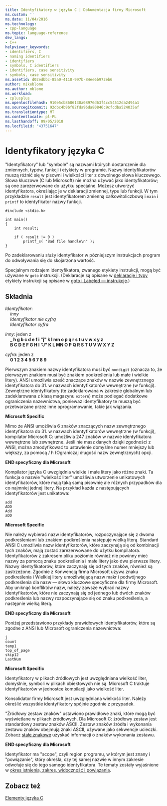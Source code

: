 ```yaml
---
title: Identyfikatory w języku C | Dokumentacja firmy Microsoft
ms.custom: ''
ms.date: 11/04/2016
ms.technology:
- cpp-language
ms.topic: language-reference
dev_langs:
- C++
helpviewer_keywords:
- identifiers, C
- naming identifiers
- identifiers
- symbols, C identifiers
- identifiers, case sensitivity
- symbols, case sensitivity
ms.assetid: d02edbbc-85a0-4118-997b-84ee6b972eb6
author: mikeblome
ms.author: mblome
ms.workload:
- cplusplus
ms.openlocfilehash: 910e5cb8686130a08976d63f4cc54512da2494a1
ms.sourcegitcommit: 92dbc4b9bf82fda96da80846c9cfcdba524035af
ms.translationtype: MT
ms.contentlocale: pl-PL
ms.lasthandoff: 09/05/2018
ms.locfileid: "43751647"
---
```

# <a name="c-identifiers"></a>Identyfikatory języka C
"Identyfikatory" lub "symbole" są nazwami których dostarczenie dla zmiennych, typów, funkcji i etykiety w programie. Nazwy identyfikatorów muszą różnić się w pisowni i wielkości liter z dowolnego słowa kluczowego. Słowa kluczowe (C lub Microsoft) nie można używać jako identyfikatorów; są one zarezerwowane do użytku specjalne. Możesz utworzyć identyfikatora, określając je w deklaracji zmiennej, typu lub funkcji. W tym przykładzie `result` jest identyfikatorem zmienną całkowitoliczbową i `main` i `printf` to identyfikator nazwy funkcji.  
  
```  
#include <stdio.h>  
  
int main()  
{  
    int result;  
  
    if ( result != 0 )  
        printf_s( "Bad file handle\n" );  
}  
```  
  
Po zadeklarowaniu służy identyfikator w późniejszym instrukcjach program do odwoływania się do skojarzona wartość.  
  
Specjalnym rodzajem identyfikatora, zwanego etykiety instrukcji, mogą być używane w `goto` instrukcji. (Deklaracje są opisane w [deklaracje i typy](../c-language/declarations-and-types.md) etykiety instrukcji są opisane w [goto i Labeled — instrukcje](../c-language/goto-and-labeled-statements-c.md).)  
  
## <a name="syntax"></a>Składnia

*Identyfikator*:<br/>
&nbsp;&nbsp;&nbsp;&nbsp;*inny*<br/>
&nbsp;&nbsp;&nbsp;&nbsp;*Identyfikator* *nie cyfrą*<br/>
&nbsp;&nbsp;&nbsp;&nbsp;*Identyfikator* *cyfra*

*inny*: jeden z<br/>
&nbsp;&nbsp;&nbsp;&nbsp;**_ h g b c d e f i "j" k l mn o p q r s t u v w x y z**<br/>
&nbsp;&nbsp;&nbsp;&nbsp;**B C D E F G H I "J" K L MN O P Q R S T U V W X Y Z**

*cyfra*: jeden z<br/>
&nbsp;&nbsp;&nbsp;&nbsp;**0 1 2 3 4 5 6 7 8 9**
  
Pierwszym znakiem nazwy identyfikatora musi być `nondigit` (oznacza to, że pierwszym znakiem musi być znakiem podkreślenia lub małe i wielkie litery). ANSI umożliwia sześć znaczące znaków w nazwie zewnętrznego identyfikatora do 31. w nazwach identyfikatorów wewnętrzne (w funkcji). Zewnętrzne identyfikatory (te zadeklarowana w zakresie globalnym lub zadeklarowana z klasą magazynu `extern`) może podlegać dodatkowe ograniczenia nazewnictwa, ponieważ identyfikatory te muszą być przetwarzane przez inne oprogramowanie, takie jak wiązania.  
  
**Microsoft Specific**  
  
Mimo że ANSI umożliwia 6 znaków znaczących nazw zewnętrznego identyfikatora do 31. w nazwach identyfikatorów wewnętrzne (w funkcji), kompilator Microsoft C: umożliwia 247 znaków w nazwie identyfikatora wewnętrzne lub zewnętrzne. Jeśli nie masz danych dzięki zgodności z ANSI, można zmodyfikować to ustawienie domyślne numer mniejszy lub większy, za pomocą / h (Ograniczaj długość nazw zewnętrznych) opcji.  
  
**END specyficzny dla Microsoft**  
  
Kompilator języka C uwzględnia wielkie i małe litery jako różne znaki. Ta funkcja o nazwie "wielkość liter" umożliwia utworzenie unikatowych identyfikatorów, które mają taką samą pisownię ale różnych przypadków dla co najmniej jednej litery. Na przykład każda z następujących identyfikatorów jest unikatowa:  
  
```  
add  
ADD  
Add  
aDD  
```  
  
**Microsoft Specific**  
  
Nie należy wybierać nazw identyfikatorów, rozpoczynające się z dwoma podkreśleniami lub znakiem podkreślenia następuje wielką literą. Standard ANSI C umożliwia nazw identyfikatorów, które zaczynają się od kombinacji tych znaków, mają zostać zarezerwowane do użytku kompilatora. Identyfikatorów z zakresem pliku poziomie również nie powinny mieć nazwy za pomocą znaku podkreślenia i małe litery jako dwa pierwsze litery. Nazwy identyfikatorów, które zaczynają się od tych znaków, również są zastrzeżone. Zgodnie z Konwencją firma Microsoft używa znaku podkreślenia i Wielkiej litery umożliwiającą nazw makr i podwójnego podkreślenia dla nazw — słowo kluczowe specyficzne dla firmy Microsoft. Aby uniknąć konfliktów nazw, należy zawsze wybrać nazwy identyfikatorów, które nie zaczynają się od jednego lub dwóch znaków podkreślenia lub nazwy rozpoczynające się od znaku podkreślenia, a następnie wielką literą.  
  
**END specyficzny dla Microsoft**  
  
Poniżej przedstawiono przykłady prawidłowych identyfikatorów, które są zgodne z ANSI lub Microsoft ograniczenia nazewnictwa:  
  
```  
j  
count  
temp1  
top_of_page  
skip12  
LastNum  
```  
  
**Microsoft Specific**  
  
Identyfikatory w plikach źródłowych jest uwzględniana wielkość liter, domyślnie, symboli w plikach obiektowych nie są. Microsoft C traktuje identyfikatorów w jednostce kompilacji jako wielkość liter.  
  
Konsolidator firmy Microsoft jest uwzględniana wielkość liter. Należy określić wszystkie identyfikatory spójnie zgodnie z przypadek.  
  
"Źródłowy zestaw znaków" ustawiono prawidłowe znaki, które mogą być wyświetlane w plikach źródłowych. Dla Microsoft C: źródłowy zestaw jest standardowy zestaw znaków ASCII. Zestaw znaków źródła i wykonania zestawu znaków obejmują znaki ASCII, używane jako sekwencje ucieczki. Zobacz [stałe znakowe](../c-language/c-character-constants.md) uzyskać informacji o znaków wykonania zestawu.  
  
**END specyficzny dla Microsoft**  
  
Identyfikator ma "scope", czyli region programu, w którym jest znany i "powiązanie", który określa, czy tej samej nazwie w innym zakresie odwołuje się do tego samego identyfikatora. Te tematy zostały wyjaśnione w [okres istnienia, zakres, widoczność i powiązania](../c-language/lifetime-scope-visibility-and-linkage.md).  
  
## <a name="see-also"></a>Zobacz też  
[Elementy języka C](../c-language/elements-of-c.md)